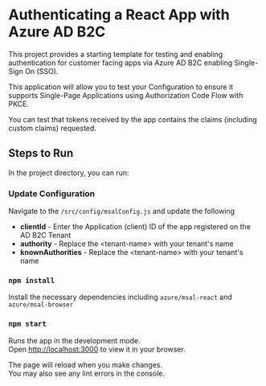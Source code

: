 # Authenticating a React App with Azure AD B2C

This project provides a starting template for testing and enabling authentication for customer facing apps via Azure AD B2C enabling Single-Sign On (SSO).

 This application will allow you to test your Configuration to ensure it supports Single-Page Applications using Authorization Code Flow with PKCE.

You can test that tokens received by the app contains the claims (including custom claims) requested.

## Steps to Run

In the project directory, you can run:

### Update Configuration

Navigate to the `/src/config/msalConfig.js` and update the following

- **clientId** - Enter the Application (client) ID of the app registered on the AD B2C Tenant
- **authority** - Replace the &lt;tenant-name&gt; with your tenant's name
- **knownAuthorities** - Replace the &lt;tenant-name&gt; with your tenant's name

### `npm install`

Install the necessary dependencies including `azure/msal-react` and `azure/msal-browser`

### `npm start`

Runs the app in the development mode.\
Open [http://localhost:3000](http://localhost:3000) to view it in your browser.

The page will reload when you make changes.\
You may also see any lint errors in the console.
